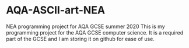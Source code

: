 # AQA-ASCII-art-NEA
NEA programming project for AQA GCSE summer 2020
This is my programming project for the AQA GCSE computer science.
It is a required part of the GCSE and I am storing it on github for ease of use.
